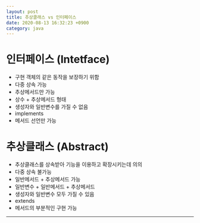 ```yaml
---
layout: post
title: 추상클래스 vs 인터페이스
date: 2020-08-13 16:32:23 +0900
category: java
---
```



# 인터페이스 (Intetface)
- 구현 객체의 같은 동작을 보장하기 위함
- 다중 상속 가능
- 추상메서드만 가능
- 상수 + 추상메서드 형태
- 생성자와 일반변수를 가질 수 없음
- implements
- 메서드 선언만 가능

# 추상클래스 (Abstract)
- 추상클래스를 상속받아 기능을 이용하고 확장시키는데 의의
- 다중 상속 불가능
- 일반메서드 + 추상메서드 가능
- 일반변수 + 일반메서드 + 추상메서드
- 생성자와 일반변수 모두 가질 수 있음
- extends
- 메서드의 부분적인 구현 가능



<hr/>
